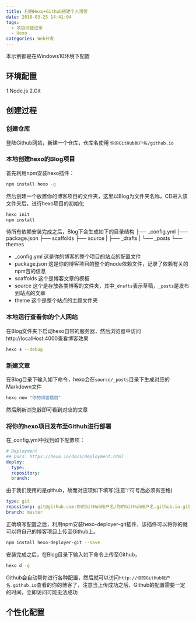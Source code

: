 ```yaml
---
title: 利用Hexo+Github搭建个人博客
date: 2018-03-25 14:41:04
tags:
  - 项目问题记录
  - Hexo
categories: Web开发
---
```

本示例都是在Windows10环境下配置
<!--more -->

## 环境配置

1.Node.js
2.Git

## 创建过程

### 创建仓库

登陆Github网站，新建一个仓库，仓库名使用 `你的GitHub帐户名/github.io`

### 本地创建hexo的Blog项目

首先利用npm安装hexo插件：
```Bash
npm install hexo -g
```
然后创建一个放置你的博客项目的文件夹，这里以Blog为文件夹名称，CD进入该文件夹后，进行hexo项目的初始化
```Bash
hexo init
npm install
```
待所有依赖安装完成之后，Blog下会生成如下的目录结构
├── _config.yml
├── package.json
├── scaffolds
├── source
|   ├── _drafts
|   └── _posts
└── themes

- _config.yml
  这是你的博客的整个项目的站点的配置文件
- package.json
  这是你的博客项目的整个的node依赖文件，记录了依赖有关的npm包的信息
- scaffolds
  这个是博客文章的模板
- source
  这个是存放各类博客的文件夹，其中`_drafts`表示草稿，`_posts`是发布到站点的文章
- theme
  这个是整个站点的主题文件夹
### 本地运行查看你的个人网站

在Blog文件夹下启动hexo自带的服务器，然后浏览器中访问http://localHost:4000查看博客效果
```Bash
hexo s --debug
```

### 新建文章

在Blog目录下输入如下命令，hexo会在`source/_posts`目录下生成对应的Markdown文件
```Bash
hexo new "你的博客题目"
```
然后刷新浏览器即可看到对应的文章

### 将你的hexo项目发布至Github进行部署

在_config.yml中找到如下配置项：
```yml
# Deployment
## Docs: https://hexo.io/docs/deployment.html
deploy:
  type: 
  repository: 
  branch: 
```
由于我们使用的是github，故而对应项如下填写(注意':'符号后必须有空格)
```yml
type: git
repository: git@github.com:你的GitHub帐户名/你的GitHub帐户名.github.io.git
branch: master
```
正确填写配置之后，利用npm安装hexo-deployer-git插件，该插件可以将你的就可以将自己的博客项目上传至Github上。
```Bash
npm install hexo-deployer-git --save
```
安装完成之后，在Blog目录下输入如下命令上传至Github，
```Bash
hexo d -g
```
Github会自动帮你进行各种配置，然后就可以访问`http://你的GitHub帐户名.github.io`查看的你的博客了，注意当上传成功之后，Github的配置需要一定的时间，立即访问可能无法成功

## 个性化配置